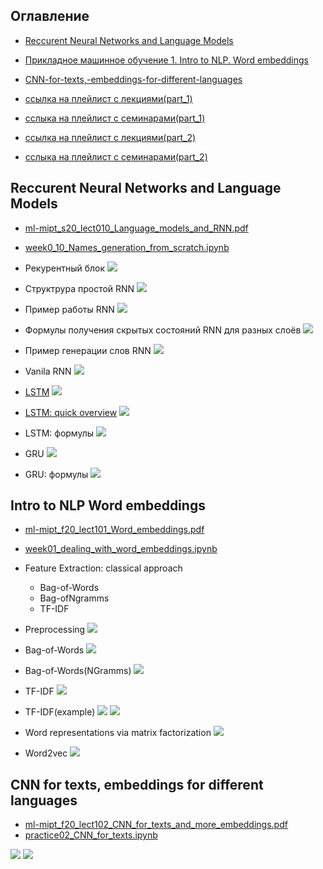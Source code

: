 ## Оглавление

- [Reccurent Neural Networks and Language Models](#Reccurent-Neural-Networks-and-Language-Models)
- [Прикладное машинное обучение 1. Intro to NLP. Word embeddings](#Intro-to-NLP-Word-embeddings)
- [CNN-for-texts,-embeddings-for-different-languages](#CNN-for-texts,-embeddings-for-different-languages)


- [ссылка на плейлист с лекциями(part_1)](https://www.youtube.com/playlist?list=PL4_hYwCyhAvZyW6qS58x4uElZgAkMVUvj)
- [сслыка на плейлист с семинарами(part_1)](https://www.youtube.com/playlist?list=PL4_hYwCyhAvYPOWn6e44RKxEfRWEsPA1z)


- [ссылка на плейлист с лекциями(part_2)](https://www.youtube.com/playlist?list=PL4_hYwCyhAvY7k32D65q3xJVo8X8dc3Ye)
- [сслыка на плейлист с семинарами(part_2)](https://www.youtube.com/playlist?list=PL4_hYwCyhAvZLp0CTIDVQr9FtDR_7DaUr)


## Reccurent Neural Networks and Language Models

- [ml-mipt_s20_lect010_Language_models_and_RNN.pdf](week0_10_RNN_and_Language_models/ml-mipt_s20_lect010_Language_models_and_RNN.pdf)
- [week0_10_Names_generation_from_scratch.ipynb](week0_10_RNN_and_Language_models/week0_10_Names_generation_from_scratch.ipynb)


- Рекурентный блок
![](./for_readme/week0_10_RNN_and_Language_models/1.png)
- Структрура простой RNN
![](for_readme/week0_10_RNN_and_Language_models/2.png)
- Пример работы RNN
![](for_readme/week0_10_RNN_and_Language_models/3.png)
- Формулы получения скрытых состояний RNN для разных слоёв
![](for_readme/week0_10_RNN_and_Language_models/4.png)
- Пример генерации слов RNN
![](for_readme/week0_10_RNN_and_Language_models/5.png)
- Vanila RNN
![](for_readme/week0_10_RNN_and_Language_models/6.png)
- [LSTM](https://colah.github.io/posts/2015-08-Understanding-LSTMs/)
![](for_readme/week0_10_RNN_and_Language_models/7.png)
- [LSTM: quick overview](http://web.stanford.edu/class/cs224n/slides/cs224n-2019-lecture07-fancy-rnn.pdf)
![](for_readme/week0_10_RNN_and_Language_models/8.png)
- LSTM: формулы
![](for_readme/week0_10_RNN_and_Language_models/9.png)
- GRU
![](for_readme/week0_10_RNN_and_Language_models/10.png)
- GRU: формулы
![](for_readme/week0_10_RNN_and_Language_models/11.png)


## Intro to NLP Word embeddings

- [ml-mipt_f20_lect101_Word_embeddings.pdf](week1_01_word_embeddings/ml-mipt_f20_lect101_Word_embeddings.pdf)
- [week01_dealing_with_word_embeddings.ipynb](week1_01_word_embeddings/week01_dealing_with_word_embeddings.ipynb)


- Feature Extraction: classical approach
    - Bag-of-Words
    - Bag-ofNgramms
    - TF-IDF


- Preprocessing
![](for_readme/week1_01_word_embeddings/2.png)
- Bag-of-Words
![](for_readme/week1_01_word_embeddings/1.png)
- Bag-of-Words(NGramms)
![](for_readme/week1_01_word_embeddings/3.png)
- TF-IDF
![](for_readme/week1_01_word_embeddings/4.png)
- TF-IDF(example)
![](for_readme/week1_01_word_embeddings/5.png)
![](for_readme/week1_01_word_embeddings/6.png)
- Word representations via matrix factorization
![](for_readme/week1_01_word_embeddings/7.png)
- Word2vec
![](for_readme/week1_01_word_embeddings/8.png)


## CNN for texts, embeddings for different languages

- [ml-mipt_f20_lect102_CNN_for_texts_and_more_embeddings.pdf](week1_02_CNN_for_texts_and_more_embeddings/ml-mipt_f20_lect102_CNN_for_texts_and_more_embeddings.pdf)
- [practice02_CNN_for_texts.ipynb](week1_02_CNN_for_texts_and_more_embeddings/practice02_CNN_for_texts.ipynb)

![](for_readme/week1_02_CNN_for_texts_and_more_embeddings/1.png)
![](for_readme/week1_02_CNN_for_texts_and_more_embeddings/2.png)


